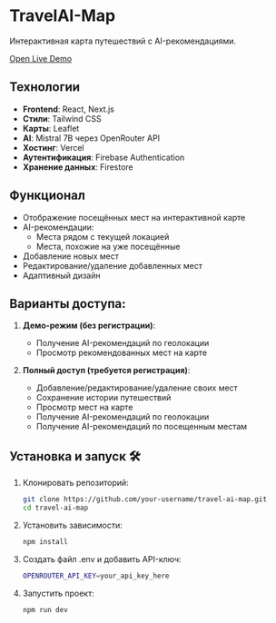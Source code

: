 # TravelAI-Map
Интерактивная карта путешествий с AI-рекомендациями.

[ Open Live Demo](https://travel-ai-map-roan.vercel.app/)

## Технологии 
- **Frontend**: React, Next.js
- **Стили**: Tailwind CSS
- **Карты**: Leaflet
- **AI**: Mistral 7B через OpenRouter API
- **Хостинг**: Vercel
- **Аутентификация**: Firebase Authentication
- **Хранение данных**: Firestore  

## Функционал 
- Отображение посещённых мест на интерактивной карте
- AI-рекомендации:
  - Места рядом с текущей локацией
  - Места, похожие на уже посещённые
- Добавление новых мест
- Редактирование/удаление добавленных мест
- Адаптивный дизайн

## Варианты доступа:
1. **Демо-режим (без регистрации)**:
   - Получение AI-рекомендаций по геолокации
   - Просмотр рекомендованных мест на карте

2. **Полный доступ (требуется регистрация)**:
   - Добавление/редактирование/удаление своих мест
   - Сохранение истории путешествий
   - Просмотр мест на карте
   - Получение AI-рекомендаций по геолокации
   - Получение AI-рекомендаций по посещенным местам

## Установка и запуск 🛠
1. Клонировать репозиторий:
    ```bash
    git clone https://github.com/your-username/travel-ai-map.git
    cd travel-ai-map
2. Установить зависимости:
    ```bash
    npm install
3. Создать файл .env и добавить API-ключ:
    ```bash
    OPENROUTER_API_KEY=your_api_key_here
4. Запустить проект:
    ```bash
    npm run dev
